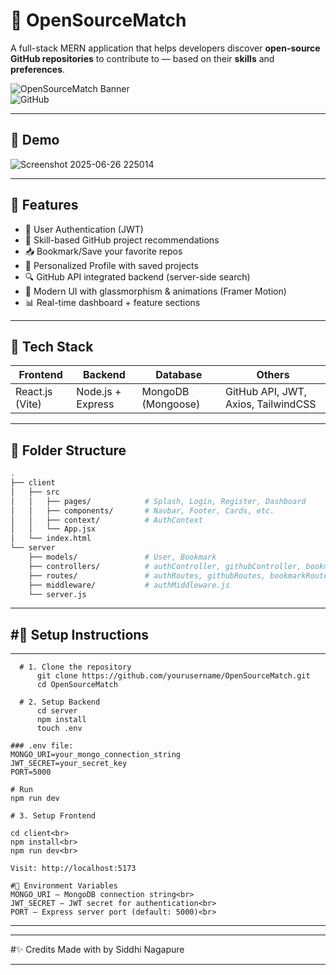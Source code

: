 # 🚀 OpenSourceMatch

A full-stack MERN application that helps developers discover **open-source GitHub repositories** to contribute to — based on their **skills** and **preferences**.

![OpenSourceMatch Banner](https://img.shields.io/badge/MERN-Fullstack-blueviolet?style=for-the-badge)  
![GitHub](https://img.shields.io/github/license/yourusername/opensourcematch?style=flat-square)

---

## 📸 Demo

![Screenshot 2025-06-26 225014](https://github.com/user-attachments/assets/70e0674f-11fb-4706-94e4-7c6e225ae9d3)



---

## 🌟 Features

- 🔐 User Authentication (JWT)
- 🧠 Skill-based GitHub project recommendations
- 📥 Bookmark/Save your favorite repos
- 🙋 Personalized Profile with saved projects
- 🔍 GitHub API integrated backend (server-side search)
- 🌈 Modern UI with glassmorphism & animations (Framer Motion)
- 📊 Real-time dashboard + feature sections

---

## 🔧 Tech Stack

| Frontend | Backend | Database | Others |
|----------|---------|----------|--------|
| React.js (Vite) | Node.js + Express | MongoDB (Mongoose) | GitHub API, JWT, Axios, TailwindCSS |

---

## 📂 Folder Structure

```bash
.
├── client
│   ├── src
│   │   ├── pages/            # Splash, Login, Register, Dashboard
│   │   ├── components/       # Navbar, Footer, Cards, etc.
│   │   ├── context/          # AuthContext
│   │   └── App.jsx
│   └── index.html
└── server
    ├── models/               # User, Bookmark
    ├── controllers/          # authController, githubController, bookmarkController
    ├── routes/               # authRoutes, githubRoutes, bookmarkRoutes
    ├── middleware/           # authMiddleware.js
    └── server.js

```
---
#🚀 Setup Instructions
---
---
```
  # 1. Clone the repository
      git clone https://github.com/yourusername/OpenSourceMatch.git
      cd OpenSourceMatch
```
```
  # 2. Setup Backend
      cd server
      npm install
      touch .env
```
```
### .env file:
MONGO_URI=your_mongo_connection_string
JWT_SECRET=your_secret_key
PORT=5000
```
```
# Run
npm run dev
```

```
# 3. Setup Frontend

cd client<br>
npm install<br>
npm run dev<br>
```

```
Visit: http://localhost:5173

```
```
#🔐 Environment Variables
MONGO_URI – MongoDB connection string<br>
JWT_SECRET – JWT secret for authentication<br>
PORT – Express server port (default: 5000)<br>
```
---
---
#✨ Credits
Made with  by Siddhi Nagapure

---

